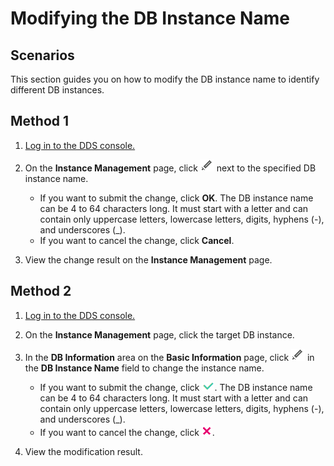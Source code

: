 # Modifying the DB Instance Name<a name="en-us_topic_0103090711"></a>

## **Scenarios**<a name="section4282820218710"></a>

This section guides you on how to modify the DB instance name to identify different DB instances.

## Method 1<a name="section1299663220553"></a>

1.  [Log in to the DDS console.](logging-in-to-the-dds-console.md)
2.  On the  **Instance Management**  page, click  ![](figures/icon-edit.png)  next to the specified DB instance name.
    -   If you want to submit the change, click  **OK**. The DB instance name can be 4 to 64 characters long. It must start with a letter and can contain only uppercase letters, lowercase letters, digits, hyphens \(-\), and underscores \(\_\).
    -   If you want to cancel the change, click  **Cancel**.

3.  View the change result on the  **Instance Management**  page.

## Method 2<a name="en-us_topic_0049044698_section45421719172826"></a>

1.  [Log in to the DDS console.](logging-in-to-the-dds-console.md)
2.  On the  **Instance Management**  page, click the target DB instance.
3.  In the  **DB Information**  area on the  **Basic Information**  page, click  ![](figures/icon-edit.png)  in the  **DB Instance Name**  field to change the instance name.
    -   If you want to submit the change, click  ![](figures/icon-true.png). The DB instance name can be 4 to 64 characters long. It must start with a letter and can contain only uppercase letters, lowercase letters, digits, hyphens \(-\), and underscores \(\_\).
    -   If you want to cancel the change, click  ![](figures/icon-false.png).

4.  View the modification result.

